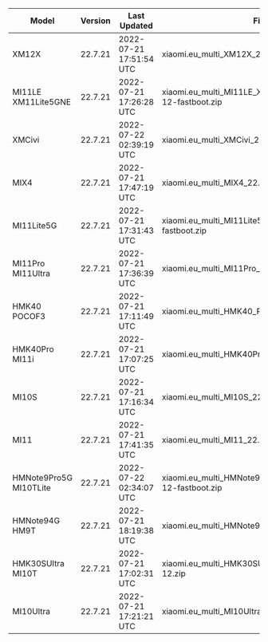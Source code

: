 | Model | Version | Last Updated | File Name | Size | Download Link |
| ---- | ---- | ---- | ---- | ---- | ---- |
| XM12X | 22.7.21 | 2022-07-21 17:51:54 UTC | xiaomi.eu_multi_XM12X_22.7.21_v13-12.zip | 3.8 GB | [SourceForge](https://sourceforge.net/projects/xiaomi-eu-multilang-miui-roms/files/xiaomi.eu/MIUI-WEEKLY-RELEASES/22.7.21/xiaomi.eu_multi_XM12X_22.7.21_v13-12.zip/download) |
| MI11LE XM11Lite5GNE | 22.7.21 | 2022-07-21 17:26:28 UTC | xiaomi.eu_multi_MI11LE_XM11Lite5GNE_22.7.21_v13-12-fastboot.zip | 4.2 GB | [SourceForge](https://sourceforge.net/projects/xiaomi-eu-multilang-miui-roms/files/xiaomi.eu/MIUI-WEEKLY-RELEASES/22.7.21/xiaomi.eu_multi_MI11LE_XM11Lite5GNE_22.7.21_v13-12-fastboot.zip/download) |
| XMCivi | 22.7.21 | 2022-07-22 02:39:19 UTC | xiaomi.eu_multi_XMCivi_22.7.21_v13-12-fastboot.zip | 4.5 GB | [SourceForge](https://sourceforge.net/projects/xiaomi-eu-multilang-miui-roms/files/xiaomi.eu/MIUI-WEEKLY-RELEASES/22.7.21/xiaomi.eu_multi_XMCivi_22.7.21_v13-12-fastboot.zip/download) |
| MIX4 | 22.7.21 | 2022-07-21 17:47:19 UTC | xiaomi.eu_multi_MIX4_22.7.21_v13-12-fastboot.zip | 4.9 GB | [SourceForge](https://sourceforge.net/projects/xiaomi-eu-multilang-miui-roms/files/xiaomi.eu/MIUI-WEEKLY-RELEASES/22.7.21/xiaomi.eu_multi_MIX4_22.7.21_v13-12-fastboot.zip/download) |
| MI11Lite5G | 22.7.21 | 2022-07-21 17:31:43 UTC | xiaomi.eu_multi_MI11Lite5G_22.7.21_v13-12-fastboot.zip | 4.2 GB | [SourceForge](https://sourceforge.net/projects/xiaomi-eu-multilang-miui-roms/files/xiaomi.eu/MIUI-WEEKLY-RELEASES/22.7.21/xiaomi.eu_multi_MI11Lite5G_22.7.21_v13-12-fastboot.zip/download) |
| MI11Pro MI11Ultra | 22.7.21 | 2022-07-21 17:36:39 UTC | xiaomi.eu_multi_MI11Pro_MI11Ultra_22.7.21_v13-12.zip | 4.2 GB | [SourceForge](https://sourceforge.net/projects/xiaomi-eu-multilang-miui-roms/files/xiaomi.eu/MIUI-WEEKLY-RELEASES/22.7.21/xiaomi.eu_multi_MI11Pro_MI11Ultra_22.7.21_v13-12.zip/download) |
| HMK40 POCOF3 | 22.7.21 | 2022-07-21 17:11:49 UTC | xiaomi.eu_multi_HMK40_POCOF3_22.7.21_v13-12.zip | 3.8 GB | [SourceForge](https://sourceforge.net/projects/xiaomi-eu-multilang-miui-roms/files/xiaomi.eu/MIUI-WEEKLY-RELEASES/22.7.21/xiaomi.eu_multi_HMK40_POCOF3_22.7.21_v13-12.zip/download) |
| HMK40Pro MI11i | 22.7.21 | 2022-07-21 17:07:25 UTC | xiaomi.eu_multi_HMK40Pro_MI11i_22.7.21_v13-12.zip | 4.0 GB | [SourceForge](https://sourceforge.net/projects/xiaomi-eu-multilang-miui-roms/files/xiaomi.eu/MIUI-WEEKLY-RELEASES/22.7.21/xiaomi.eu_multi_HMK40Pro_MI11i_22.7.21_v13-12.zip/download) |
| MI10S | 22.7.21 | 2022-07-21 17:16:34 UTC | xiaomi.eu_multi_MI10S_22.7.21_v13-12.zip | 3.8 GB | [SourceForge](https://sourceforge.net/projects/xiaomi-eu-multilang-miui-roms/files/xiaomi.eu/MIUI-WEEKLY-RELEASES/22.7.21/xiaomi.eu_multi_MI10S_22.7.21_v13-12.zip/download) |
| MI11 | 22.7.21 | 2022-07-21 17:41:35 UTC | xiaomi.eu_multi_MI11_22.7.21_v13-12.zip | 4.1 GB | [SourceForge](https://sourceforge.net/projects/xiaomi-eu-multilang-miui-roms/files/xiaomi.eu/MIUI-WEEKLY-RELEASES/22.7.21/xiaomi.eu_multi_MI11_22.7.21_v13-12.zip/download) |
| HMNote9Pro5G MI10TLite | 22.7.21 | 2022-07-22 02:34:07 UTC | xiaomi.eu_multi_HMNote9Pro5G_MI10TLite_22.7.21_v13-12-fastboot.zip | 3.8 GB | [SourceForge](https://sourceforge.net/projects/xiaomi-eu-multilang-miui-roms/files/xiaomi.eu/MIUI-WEEKLY-RELEASES/22.7.21/xiaomi.eu_multi_HMNote9Pro5G_MI10TLite_22.7.21_v13-12-fastboot.zip/download) |
| HMNote94G HM9T | 22.7.21 | 2022-07-21 18:19:38 UTC | xiaomi.eu_multi_HMNote94G_HM9T_22.7.21_v13-12.zip | 3.3 GB | [SourceForge](https://sourceforge.net/projects/xiaomi-eu-multilang-miui-roms/files/xiaomi.eu/MIUI-WEEKLY-RELEASES/22.7.21/xiaomi.eu_multi_HMNote94G_HM9T_22.7.21_v13-12.zip/download) |
| HMK30SUltra MI10T | 22.7.21 | 2022-07-21 17:02:31 UTC | xiaomi.eu_multi_HMK30SUltra_MI10T_22.7.21_v13-12.zip | 3.7 GB | [SourceForge](https://sourceforge.net/projects/xiaomi-eu-multilang-miui-roms/files/xiaomi.eu/MIUI-WEEKLY-RELEASES/22.7.21/xiaomi.eu_multi_HMK30SUltra_MI10T_22.7.21_v13-12.zip/download) |
| MI10Ultra | 22.7.21 | 2022-07-21 17:21:21 UTC | xiaomi.eu_multi_MI10Ultra_22.7.21_v13-12.zip | 3.8 GB | [SourceForge](https://sourceforge.net/projects/xiaomi-eu-multilang-miui-roms/files/xiaomi.eu/MIUI-WEEKLY-RELEASES/22.7.21/xiaomi.eu_multi_MI10Ultra_22.7.21_v13-12.zip/download) |
